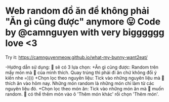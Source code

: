 # Web random đồ ăn để không phải "Ăn gì cũng được" anymore 😛 Code by @camnguyen with very bigggggg love <3
Try it: https://camnguyenmeow.github.io/what-my-bunny-want2eat/

-Hướng dẫn sử dụng: 🐰 sẽ có 3 lựa chọn:
+Ăn gì cũng được: Random trên mấy món mà 🐰 của mình thích. Quay trúng thì phải đi ăn chứ không đổi ý kiến nhe =))))
+Chọn lọc theo nguyên liệu: Tick vào những nguyên liệu mà 🐰 thích ăn vào hôm nay. Những món random là những món chỉ làm từ các nguyên liệu đó.
+Chọn lọc theo món ăn: Tick vào những món ăn mà 🐰 muốn random. 🐰 có thể thêm món vào ô 'Thêm món khác' rồi chọn 'Thêm món'. 


